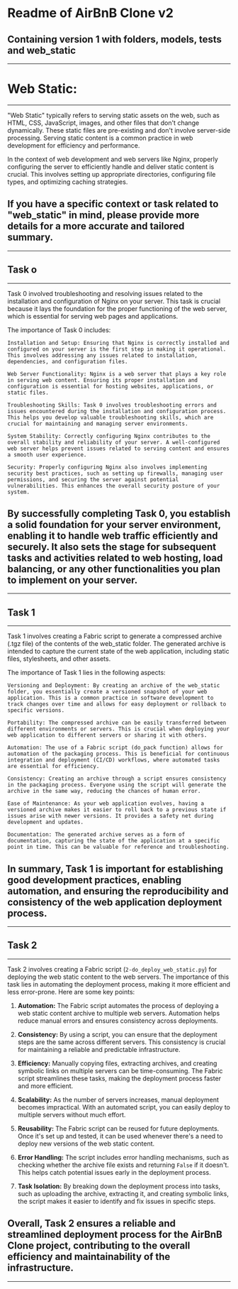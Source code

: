 # Readme of AirBnB Clone v2

Containing version 1 with folders, models, tests and web_static
---

---
# Web Static:
---
"Web Static" typically refers to serving static assets on the web, such as HTML, CSS, JavaScript, images, and other files that don't change dynamically. These static files are pre-existing and don't involve server-side processing. Serving static content is a common practice in web development for efficiency and performance.

In the context of web development and web servers like Nginx, properly configuring the server to efficiently handle and deliver static content is crucial. This involves setting up appropriate directories, configuring file types, and optimizing caching strategies.

If you have a specific context or task related to "web_static" in mind, please provide more details for a more accurate and tailored summary.
---

---
## Task o
---
Task 0 involved troubleshooting and resolving issues related to the installation and configuration of Nginx on your server. This task is crucial because it lays the foundation for the proper functioning of the web server, which is essential for serving web pages and applications.

The importance of Task 0 includes:

    Installation and Setup: Ensuring that Nginx is correctly installed and configured on your server is the first step in making it operational. This involves addressing any issues related to installation, dependencies, and configuration files.

    Web Server Functionality: Nginx is a web server that plays a key role in serving web content. Ensuring its proper installation and configuration is essential for hosting websites, applications, or static files.

    Troubleshooting Skills: Task 0 involves troubleshooting errors and issues encountered during the installation and configuration process. This helps you develop valuable troubleshooting skills, which are crucial for maintaining and managing server environments.

    System Stability: Correctly configuring Nginx contributes to the overall stability and reliability of your server. A well-configured web server helps prevent issues related to serving content and ensures a smooth user experience.

    Security: Properly configuring Nginx also involves implementing security best practices, such as setting up firewalls, managing user permissions, and securing the server against potential vulnerabilities. This enhances the overall security posture of your system.

By successfully completing Task 0, you establish a solid foundation for your server environment, enabling it to handle web traffic efficiently and securely. It also sets the stage for subsequent tasks and activities related to web hosting, load balancing, or any other functionalities you plan to implement on your server.
---

---
## Task 1
---
Task 1 involves creating a Fabric script to generate a compressed archive (.tgz file) of the contents of the web_static folder. The generated archive is intended to capture the current state of the web application, including static files, stylesheets, and other assets.

The importance of Task 1 lies in the following aspects:

    Versioning and Deployment: By creating an archive of the web_static folder, you essentially create a versioned snapshot of your web application. This is a common practice in software development to track changes over time and allows for easy deployment or rollback to specific versions.

    Portability: The compressed archive can be easily transferred between different environments or servers. This is crucial when deploying your web application to different servers or sharing it with others.

    Automation: The use of a Fabric script (do_pack function) allows for automation of the packaging process. This is beneficial for continuous integration and deployment (CI/CD) workflows, where automated tasks are essential for efficiency.

    Consistency: Creating an archive through a script ensures consistency in the packaging process. Everyone using the script will generate the archive in the same way, reducing the chances of human error.

    Ease of Maintenance: As your web application evolves, having a versioned archive makes it easier to roll back to a previous state if issues arise with newer versions. It provides a safety net during development and updates.

    Documentation: The generated archive serves as a form of documentation, capturing the state of the application at a specific point in time. This can be valuable for reference and troubleshooting.

In summary, Task 1 is important for establishing good development practices, enabling automation, and ensuring the reproducibility and consistency of the web application deployment process.
---

---
## Task 2
---
Task 2 involves creating a Fabric script (`2-do_deploy_web_static.py`) for deploying the web static content to the web servers. The importance of this task lies in automating the deployment process, making it more efficient and less error-prone. Here are some key points:

1. **Automation:** The Fabric script automates the process of deploying a web static content archive to multiple web servers. Automation helps reduce manual errors and ensures consistency across deployments.

2. **Consistency:** By using a script, you can ensure that the deployment steps are the same across different servers. This consistency is crucial for maintaining a reliable and predictable infrastructure.

3. **Efficiency:** Manually copying files, extracting archives, and creating symbolic links on multiple servers can be time-consuming. The Fabric script streamlines these tasks, making the deployment process faster and more efficient.

4. **Scalability:** As the number of servers increases, manual deployment becomes impractical. With an automated script, you can easily deploy to multiple servers without much effort.

5. **Reusability:** The Fabric script can be reused for future deployments. Once it's set up and tested, it can be used whenever there's a need to deploy new versions of the web static content.

6. **Error Handling:** The script includes error handling mechanisms, such as checking whether the archive file exists and returning `False` if it doesn't. This helps catch potential issues early in the deployment process.

7. **Task Isolation:** By breaking down the deployment process into tasks, such as uploading the archive, extracting it, and creating symbolic links, the script makes it easier to identify and fix issues in specific steps.

Overall, Task 2 ensures a reliable and streamlined deployment process for the AirBnB Clone project, contributing to the overall efficiency and maintainability of the infrastructure.
---

---

